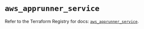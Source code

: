 # `aws_apprunner_service`

Refer to the Terraform Registry for docs: [`aws_apprunner_service`](https://registry.terraform.io/providers/hashicorp/aws/6.18.0/docs/resources/apprunner_service).
